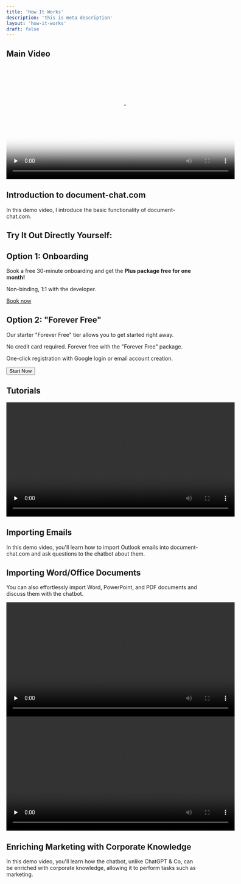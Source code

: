 ```yaml
---
title: 'How It Works'
description: 'this is meta description'
layout: 'how-it-works'
draft: false
---
```


<section class="section-padding">
  <div class="container">
    <h2 class="mb-2">Main Video</h2>
    <div class="row align-items-center justify-content-around">
      <div class="col-lg-7" data-aos="fade-up" data-aos-delay="150">
        <video width="600" preload="none" controls poster="/videos/dokuchat-demo-thumbnail.png">
          <source src="/videos/dokuchat-handson-demo.webm" type="video/webm">
          <source src="/videos/dokuchat-handson-demo.mp4" type="video/mp4">
          Your browser does not support the video tag.
        </video>
      </div>
      <div class="col-lg-4 mt-4 mt-lg-0" data-aos="fade-in">
        <div class="content">
          <h2 id="emails">Introduction to document-chat.com</h2>
          <p>In this demo video, I introduce the basic functionality of document-chat.com.</p>
        </div>
      </div>
    </div>
  </div>
</section>

<section class="section-padding">
  <div class="container">
    <div class="row">
      <h2 class="mb-2">Try It Out Directly Yourself:</h2>
      <div class="col">
        <div class="card">
          <div class="card-body">
            <h2 class="mb-2">Option 1: Onboarding</h2>
            <p>Book a free 30-minute onboarding and get the <strong>Plus package free for one month!</strong></p>
            <p>Non-binding, 1:1 with the developer.</p>
            <a id="book_meeting" class="btn btn-primary text-white" href="https://calendly.com/justin-guese/15min" target="_blank">Book now</a>
          </div>
        </div>
      </div>
      <div class="col">
        <div class="card">
          <div class="card-body">
            <h2 class="mb-2">Option 2: "Forever Free"</h2>
            <p>Our starter "Forever Free" tier allows you to get started right away.</p>
            <p>No credit card required. Forever free with the "Forever Free" package.</p>
            <p>One-click registration with Google login or email account creation.</p>
            <a href="/pricing">
              <button class="btn btn-secondary mt-4">Start Now</button>
            </a>
          </div>
        </div>
      </div>
    </div>
  </div>
</section>

<section class="section-padding">
  <div class="container">
    <h2 class="mb-2">Tutorials</h2>
    <div class="row align-items-center justify-content-around">
      <div class="col-lg-7" data-aos="fade-up" data-aos-delay="150">
        <video width="600" preload="none" controls>
          <source src="/videos/dokuchat-email-demo.webm" type="video/webm">
          <source src="/videos/dokuchat-email-demo.mp4" type="video/mp4">
          Your browser does not support the video tag.
        </video>
      </div>
      <div class="col-lg-4 mt-4 mt-lg-0" data-aos="fade-in">
        <div class="content">
          <h2 id="emails">Importing Emails</h2>
          <p>In this demo video, you'll learn how to import Outlook emails into document-chat.com and ask questions to the chatbot about them.</p>
        </div>
      </div>
    </div>
  </div>
</section>

<section class="section-padding image-info-section has-shapes bg-light-gray has-bg-brash bg-brash-y"
  style="background-image: url('{{ `images/brushes/section-top.svg` | relURL }}'), url('{{ `images/brushes/section-bottom.svg` | relURL }}');">
  <div class="container">
    <div class="row align-items-center">
      <div class="col-lg-4 col-md-5" data-aos="fade-in">
        <div class="content">
          <h2 id="word">Importing Word/Office Documents</h2>
          <p>You can also effortlessly import Word, PowerPoint, and PDF documents and discuss them with the chatbot.</p>
        </div>
      </div>
      <div class="col-lg-8 col-md-7" data-aos="fade-up" data-aos-delay="150">
        <video width="600" preload="none" controls>
          <source src="/videos/dokuchat-word-demo.webm" type="video/webm">
          <source src="/videos/dokuchat-word-demo.mp4" type="video/mp4">
          Your browser does not support the video tag.
        </video>
      </div>
    </div>
  </div>

  <div class="shape-3 shape-xs-2 bg-secondary rounded-circle"></div>
  <div class="shape-4 shape-sm-2 bg-tertiary rounded-circle"></div>
  <div class="shape-5 shape-sm bg-primary rounded-circle"></div>
  <div class="shape-6 shape-xs bg-secondary rounded-circle"></div>
  <div class="shape-7 shape-xs-2 bg-tertiary rounded-circle"></div>
</section>

<section class="section-padding">
  <div class="container">
    <div class="row align-items-center justify-content-around">
      <div class="col-lg-7" data-aos="fade-up" data-aos-delay="150">
        <video width="600" preload="none" controls>
          <source src="/videos/dokuchat-marketing-demo.webm" type="video/webm">
          <source src="/videos/dokuchat-marketing-demo.mp4" type="video/mp4">
          Your browser does not support the video tag.
        </video>
      </div>
      <div class="col-lg-4 mt-4 mt-lg-0" data-aos="fade-in">
        <div class="content">
          <h2 id="marketing">Enriching Marketing with Corporate Knowledge</h2>
          <p>In this demo video, you'll learn how the chatbot, unlike ChatGPT & Co, can be enriched with corporate knowledge, allowing it to perform tasks such as marketing.</p>
        </div>
      </div>
    </div>
  </div>
</section>
